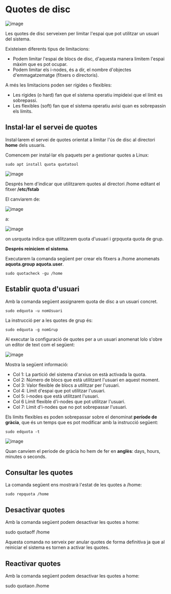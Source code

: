 # Quotes de disc

![image](https://github.com/XaSaFa/MP04/assets/110727546/5603e8d2-5a76-44f7-a315-802cdba4ddb4)

Les quotes de disc serveixen per limitar l'espai que pot utilitzar un usuari del sistema.

Existeixen diferents tipus de limitacions:

- Podem limitar l'espai de blocs de disc, d'aquesta manera limitem l'espai màxim que es pot ocupar.
- Podem limitar els i-nodes, és a dir, el nombre d'objectes d'emmagatzematge (fitxers o directoris).

A més les limitacions poden ser rígides o flexibles:

- Les rígides (o hard) fan que el sistema operatiu impideixi que el límit es sobrepassi.
- Les flexibles (soft) fan que el sistema operatiu avisi quan es sobrepassin els límits.

## Instal·lar el servei de quotes

Instal·larem el servei de quotes orientat a limitar l'ús de disc al directori **home** dels usuaris.

Comencem per instal·lar els paquets per a gestionar quotes a Linux:

```
sudo apt install quota quotatool
```

![image](https://github.com/XaSaFa/MP04/assets/110727546/7ecfcd08-eea2-48c4-bac5-5d8c97272b53)

Després hem d'indicar que utilitzarem quotes al directori /home editant el fitxer **/etc/fstab**

El canviarem de:

![image](https://github.com/XaSaFa/MP04/assets/110727546/fe054819-12f6-4106-af4b-d9e7c673f630)

a: 

![image](https://github.com/XaSaFa/MP04/assets/110727546/544d9a3d-3070-4498-8705-2b2679b137d0)

on usrquota indica que utilitzarem quota d'usuari i grpquota quota de grup.

**Després reiniciem el sistema**.

Executarem la comanda següent per crear els fitxers a /home anomenats **aquota.group  aquota.user**.

```
sudo quotacheck -gu /home
```

## Establir quota d'usuari

Amb la comanda següent assignarem quota de disc a un usuari concret.

```
sudo edquota -u nomUsuari
```

La instrucció per a les quotes de grup és:

```
sudo edquota -g nomGrup
```

Al executar la configuració de quotes per a un usuari anomenat lolo s'obre un editor de text com el següent:

![image](https://github.com/XaSaFa/MP04/assets/110727546/ba901745-bbb3-4a58-bf0c-9e1e1265845f)

Mostra la següent informació:

- Col 1: La partició del sistema d'arxius on està activada la quota.
- Col 2: Número de blocs que està utilitzant l'usuari en aquest moment.
- Col 3: Valor flexible de blocs a utilitzar per l'usuari.
- Col 4: Límit d'espai que pot utilitzar l'usuari.
- Col 5: i-nodes que està utilitzant l'usuari.
- Col 6 Límit flexible d'i-nodes que pot utilitzar l'usuari.
- Col 7: Límit d'i-nodes que no pot sobrepassar l'usuari.

Els límits flexibles es poden sobrepassar sobre el denominat **període de gràcia**, que és un temps que es pot modificar amb la instrucció següent:

```
sudo edquota -t
```

![image](https://github.com/XaSaFa/MP04/assets/110727546/b13f8f91-ac0c-49a4-9848-5819a32c4f9a)

Quan canviem el periode de gràcia ho hem de fer en **anglès**: days, hours, minutes o seconds.

## Consultar les quotes

La comanda següent ens mostrarà l'estat de les quotes a /home:

```
sudo repquota /home
```

## Desactivar quotes

Amb la comanda següent podem desactivar les quotes a home:

sudo quotaoff /home

Aquesta comanda no serveix per anular quotes de forma definitiva ja que al reiniciar el sistema es tornen a activar les quotes.

## Reactivar quotes

Amb la comanda següent podem desactivar les quotes a home:

sudo quotaon /home

